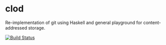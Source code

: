 clod
====

Re-implementation of git using Haskell and general playground for content-addressed storage.

[![Build Status](https://api.travis-ci.org/danstiner/clod.svg)](https://travis-ci.org/danstiner/clod)
